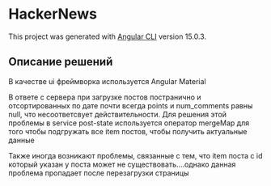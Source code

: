 # HackerNews

This project was generated with [Angular CLI](https://github.com/angular/angular-cli) version 15.0.3.

## Описание решений

В качестве ui фреймворка используется Angular Material

В ответе с сервера при загрузке постов постранично и отсортированных по дате почти всегда points и  num_comments равны null, что несоответсвует действительности. Для решения этой проблемы в service post-state используется оператор mergeMap для того чтобы подгружать все item постов, чтобы получить актуальные данные

Также иногда возникают проблемы, связанные с тем, что item поста с id который указан у поста может не существовать....однако данная проблема пропадает после перезагрузки страницы 
